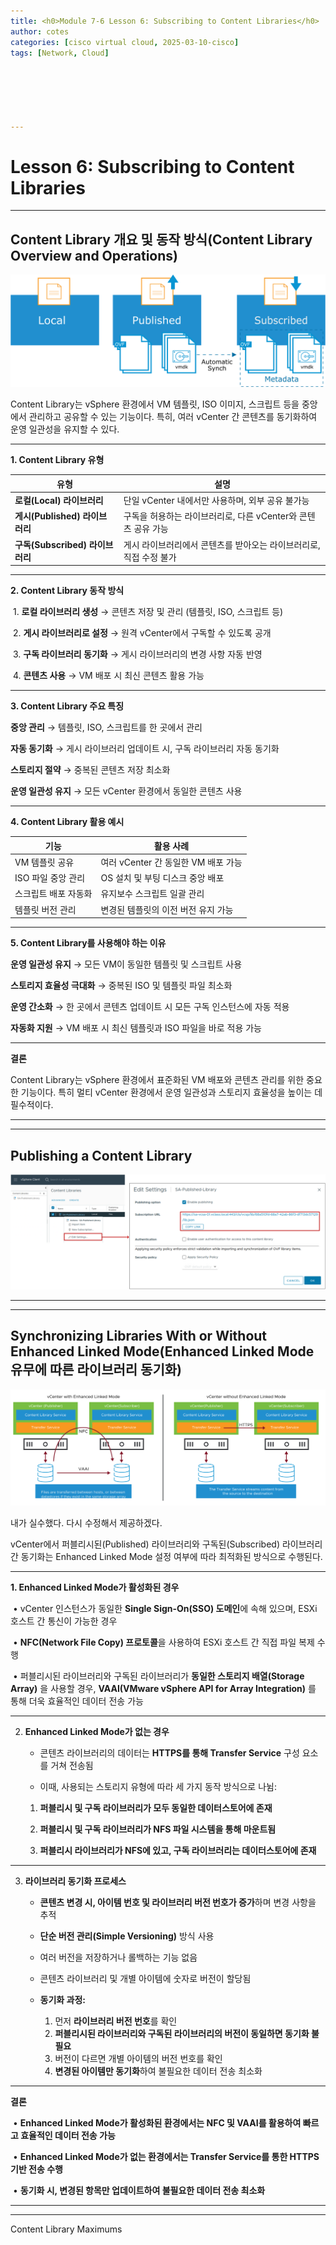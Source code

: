 ```yaml
---
title: <h0>Module 7-6 Lesson 6: Subscribing to Content Libraries</h0>
author: cotes   
categories: [cisco virtual cloud, 2025-03-10-cisco]
tags: [Network, Cloud]






---
```


# Lesson 6: Subscribing to Content Libraries

------

## **Content Library 개요 및 동작 방식(Content Library Overview and Operations)**

![image-20250310105806983](/assets/cisco_post_img/Untitled//image-20250310105806983.png)

Content Library는 vSphere 환경에서 VM 템플릿, ISO 이미지, 스크립트 등을 중앙에서 관리하고 공유할 수 있는 기능이다. 특히, 여러 vCenter 간 콘텐츠를 동기화하여 운영 일관성을 유지할 수 있다.



------



**1. Content Library 유형**

| **유형**                        | **설명**                                                     |
| ------------------------------- | ------------------------------------------------------------ |
| **로컬(Local) 라이브러리**      | 단일 vCenter 내에서만 사용하며, 외부 공유 불가능             |
| **게시(Published) 라이브러리**  | 구독을 허용하는 라이브러리로, 다른 vCenter와 콘텐츠 공유 가능 |
| **구독(Subscribed) 라이브러리** | 게시 라이브러리에서 콘텐츠를 받아오는 라이브러리로, 직접 수정 불가 |





------



**2. Content Library 동작 방식**

​	1.	**로컬 라이브러리 생성** → 콘텐츠 저장 및 관리 (템플릿, ISO, 스크립트 등)

​	2.	**게시 라이브러리로 설정** → 원격 vCenter에서 구독할 수 있도록 공개

​	3.	**구독 라이브러리 동기화** → 게시 라이브러리의 변경 사항 자동 반영

​	4.	**콘텐츠 사용** → VM 배포 시 최신 콘텐츠 활용 가능



------



**3. Content Library 주요 특징**



**중앙 관리** → 템플릿, ISO, 스크립트를 한 곳에서 관리

 **자동 동기화** → 게시 라이브러리 업데이트 시, 구독 라이브러리 자동 동기화

 **스토리지 절약** → 중복된 콘텐츠 저장 최소화

 **운영 일관성 유지** → 모든 vCenter 환경에서 동일한 콘텐츠 사용



------



**4. Content Library 활용 예시**

| **기능**             | **활용 사례**                       |
| -------------------- | ----------------------------------- |
| VM 템플릿 공유       | 여러 vCenter 간 동일한 VM 배포 가능 |
| ISO 파일 중앙 관리   | OS 설치 및 부팅 디스크 중앙 배포    |
| 스크립트 배포 자동화 | 유지보수 스크립트 일괄 관리         |
| 템플릿 버전 관리     | 변경된 템플릿의 이전 버전 유지 가능 |





------



**5. Content Library를 사용해야 하는 이유**



 **운영 일관성 유지** → 모든 VM이 동일한 템플릿 및 스크립트 사용

 **스토리지 효율성 극대화** → 중복된 ISO 및 템플릿 파일 최소화

 **운영 간소화** → 한 곳에서 콘텐츠 업데이트 시 모든 구독 인스턴스에 자동 적용

 **자동화 지원** → VM 배포 시 최신 템플릿과 ISO 파일을 바로 적용 가능



------



**결론**



Content Library는 vSphere 환경에서 표준화된 VM 배포와 콘텐츠 관리를 위한 중요한 기능이다. 특히 멀티 vCenter 환경에서 운영 일관성과 스토리지 효율성을 높이는 데 필수적이다.

------

------

## Publishing a Content Library

![image-20250310105955528](/assets/cisco_post_img/Untitled//image-20250310105955528.png)

------

------

## **Synchronizing Libraries With or Without Enhanced Linked Mode(Enhanced Linked Mode 유무에 따른 라이브러리 동기화)**

![image-20250310110247988](/assets/cisco_post_img/Untitled//image-20250310110247988.png)

내가 실수했다. 다시 수정해서 제공하겠다.







vCenter에서 퍼블리시된(Published) 라이브러리와 구독된(Subscribed) 라이브러리 간 동기화는 Enhanced Linked Mode 설정 여부에 따라 최적화된 방식으로 수행된다.



------



**1. Enhanced Linked Mode가 활성화된 경우**

​	•	vCenter 인스턴스가 동일한 **Single Sign-On(SSO) 도메인**에 속해 있으며, ESXi 호스트 간 통신이 가능한 경우

​	•	**NFC(Network File Copy) 프로토콜**을 사용하여 ESXi 호스트 간 직접 파일 복제 수행

​	•	퍼블리시된 라이브러리와 구독된 라이브러리가 **동일한 스토리지 배열(Storage Array)** 을 사용할 경우, **VAAI(VMware vSphere API for Array Integration)** 를 통해 더욱 효율적인 데이터 전송 가능



------



2. **Enhanced Linked Mode가 없는 경우**

   * 콘텐츠 라이브러리의 데이터는 **HTTPS를 통해 Transfer Service** 구성 요소를 거쳐 전송됨

   * 이때, 사용되는 스토리지 유형에 따라 세 가지 동작 방식으로 나뉨:

   1. **퍼블리시 및 구독 라이브러리가 모두 동일한 데이터스토어에 존재**

   2. **퍼블리시 및 구독 라이브러리가 NFS 파일 시스템을 통해 마운트됨**

   3. **퍼블리시 라이브러리가 NFS에 있고, 구독 라이브러리는 데이터스토어에 존재**



------



3. **라이브러리 동기화 프로세스**

   * **콘텐츠 변경 시, 아이템 번호 및 라이브러리 버전 번호가 증가**하며 변경 사항을 추적
   * **단순 버전 관리(Simple Versioning)** 방식 사용
   * 여러 버전을 저장하거나 롤백하는 기능 없음
   * 콘텐츠 라이브러리 및 개별 아이템에 숫자로 버전이 할당됨

   * **동기화 과정:**
     1. 먼저 **라이브러리 버전 번호**를 확인
     2. **퍼블리시된 라이브러리와 구독된 라이브러리의 버전이 동일하면 동기화 불필요**
     3. 버전이 다르면 개별 아이템의 버전 번호를 확인
     4. **변경된 아이템만 동기화**하여 불필요한 데이터 전송 최소화



------



**결론**

​	•	**Enhanced Linked Mode가 활성화된 환경에서는 NFC 및 VAAI를 활용하여 빠르고 효율적인 데이터 전송 가능**

​	•	**Enhanced Linked Mode가 없는 환경에서는 Transfer Service를 통한 HTTPS 기반 전송 수행**

​	•	**동기화 시, 변경된 항목만 업데이트하여 불필요한 데이터 전송 최소화**

------

------

Content Library Maximums